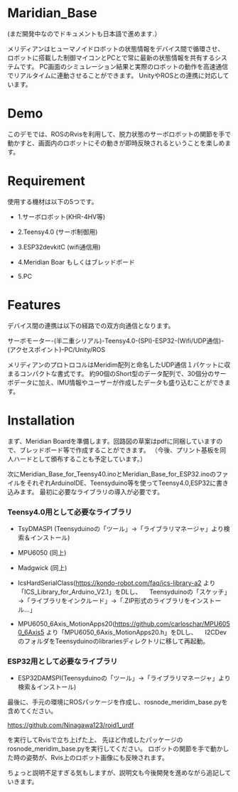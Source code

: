 # Maridian_Base
(まだ開発中なのでドキュメントも日本語で進めます.）

メリディアンはヒューマノイドロボットの状態情報をデバイス間で循環させ、
ロボットに搭載した制御マイコンとPCとで常に最新の状態情報を共有するシステムです。
PC画面のシミュレーション結果と実際のロボットの動作を高速通信でリアルタイムに連動させることができます。
UnityやROSとの連携に対応しています。

# Demo
このデモでは、ROSのRvisを利用して、脱力状態のサーボロボットの関節を手で動かすと、画面内のロボットにその動きが即時反映されるということを楽しめます。

# Requirement
使用する機材は以下の5つです。

* 1.サーボロボット(KHR-4HV等)

* 2.Teensy4.0 (サーボ制御用)

* 3.ESP32devkitC (wifi通信用)

* 4.Meridian Boar もしくはブレッドボード

* 5.PC

# Features
デバイス間の連携は以下の経路での双方向通信となります。

サーボモーター-(半二重シリアル)-Teensy4.0-(SPI)-ESP32-(Wifi/UDP通信)-(アクセスポイント)-PC/Unity/ROS

メリディアンのプロトロコルはMeridim配列と命名したUDP通信１パケットに収まるコンパクトな書式です。
約90個のShort型のデータ配列で、30個分のサーボデータに加え、IMU情報やユーザーが作成したデータも盛り込むことができます。

# Installation

まず、Meridian Boardを準備します。回路図の草案はpdfに同梱していますので、ブレッドボード等で作成することができます。
（今後、プリント基板を同人ハードとして頒布することも予定しています。）

次にMeridian_Base_for_Teensy40.inoとMeridian_Base_for_ESP32.inoのファイルをそれぞれArduinoIDE、Teensyduino等を使ってTeensy4.0,ESP32に書き込みます。
最初に必要なライブラリの導入が必要です。

### Teensy4.0用として必要なライブラリ

* TsyDMASPI (Teensyduinoの「ツール」→「ライブラリマネージャ」より検索＆インストール)

* MPU6050 (同上)

* Madgwick (同上)

* IcsHardSerialClass(https://kondo-robot.com/faq/ics-library-a2 より「ICS_Library_for_Arduino_V2.1」をDLし、
　Teensyduinoの「スケッチ」→「ライブラリをインクルード」→「.ZIP形式のライブラリをインストール...」
　
* MPU6050_6Axis_MotionApps20(https://github.com/carloschar/MPU6050_6Axis5 より「MPU6050_6Axis_MotionApps20.h」をDLし、
　I2CDevのフォルダをTeensyduinoのlibrariesディレクトリに移して再起動。

### ESP32用として必要なライブラリ
* ESP32DAMSPI(Teensyduinoの「ツール」→「ライブラリマネージャ」より検索＆インストール)

最後に、手元の環境にROSパッケージを作成し、rosnode_meridim_base.pyを含めてください。

https://github.com/Ninagawa123/roid1_urdf

を実行してRvisで立ち上げた上、
先ほど作成したパッケージのrosnode_meridim_base.pyを実行してください。
ロボットの関節を手で動かした時の姿勢が、Rvis上のロボット画像にも反映されます。

ちょっと説明不足すぎる気もしますが、説明文も今後開発を進めながら追記していきます。
